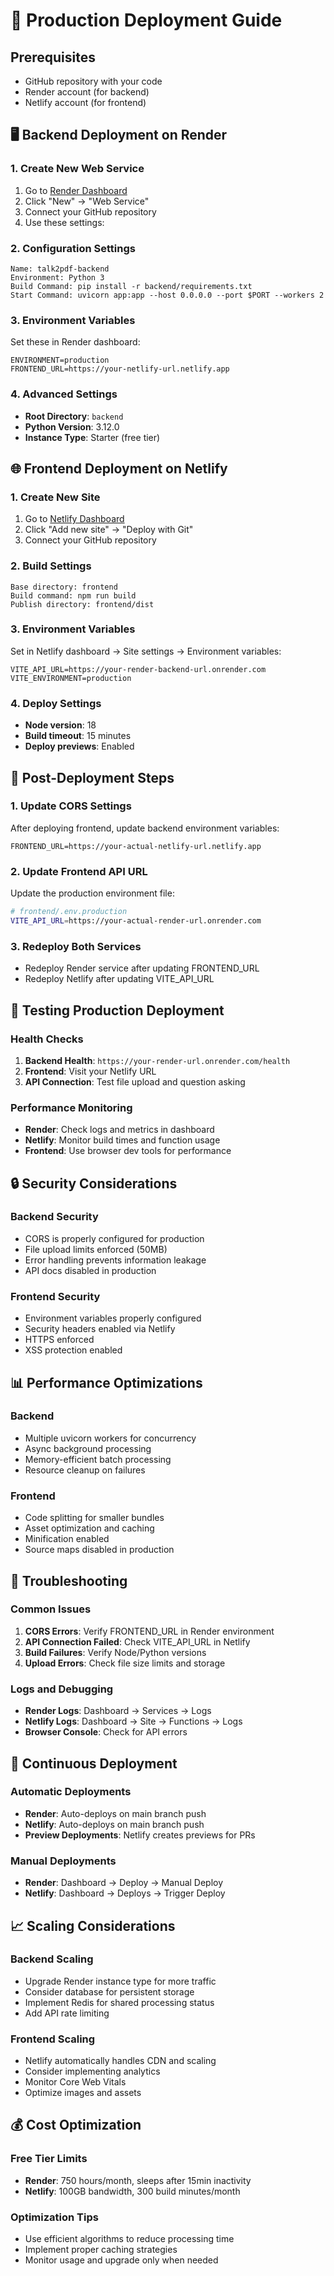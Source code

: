 # 🚀 Production Deployment Guide

## Prerequisites

- GitHub repository with your code
- Render account (for backend)
- Netlify account (for frontend)

## 🖥️ Backend Deployment on Render

### 1. Create New Web Service

1. Go to [Render Dashboard](https://dashboard.render.com/)
2. Click "New" → "Web Service"
3. Connect your GitHub repository
4. Use these settings:

### 2. Configuration Settings

```
Name: talk2pdf-backend
Environment: Python 3
Build Command: pip install -r backend/requirements.txt
Start Command: uvicorn app:app --host 0.0.0.0 --port $PORT --workers 2
```

### 3. Environment Variables

Set these in Render dashboard:

```
ENVIRONMENT=production
FRONTEND_URL=https://your-netlify-url.netlify.app
```

### 4. Advanced Settings

- **Root Directory**: `backend`
- **Python Version**: 3.12.0
- **Instance Type**: Starter (free tier)

## 🌐 Frontend Deployment on Netlify

### 1. Create New Site

1. Go to [Netlify Dashboard](https://app.netlify.com/)
2. Click "Add new site" → "Deploy with Git"
3. Connect your GitHub repository

### 2. Build Settings

```
Base directory: frontend
Build command: npm run build
Publish directory: frontend/dist
```

### 3. Environment Variables

Set in Netlify dashboard → Site settings → Environment variables:

```
VITE_API_URL=https://your-render-backend-url.onrender.com
VITE_ENVIRONMENT=production
```

### 4. Deploy Settings

- **Node version**: 18
- **Build timeout**: 15 minutes
- **Deploy previews**: Enabled

## 🔧 Post-Deployment Steps

### 1. Update CORS Settings

After deploying frontend, update backend environment variables:

```
FRONTEND_URL=https://your-actual-netlify-url.netlify.app
```

### 2. Update Frontend API URL

Update the production environment file:

```bash
# frontend/.env.production
VITE_API_URL=https://your-actual-render-url.onrender.com
```

### 3. Redeploy Both Services

- Redeploy Render service after updating FRONTEND_URL
- Redeploy Netlify after updating VITE_API_URL

## 🧪 Testing Production Deployment

### Health Checks

1. **Backend Health**: `https://your-render-url.onrender.com/health`
2. **Frontend**: Visit your Netlify URL
3. **API Connection**: Test file upload and question asking

### Performance Monitoring

- **Render**: Check logs and metrics in dashboard
- **Netlify**: Monitor build times and function usage
- **Frontend**: Use browser dev tools for performance

## 🔒 Security Considerations

### Backend Security

- CORS is properly configured for production
- File upload limits enforced (50MB)
- Error handling prevents information leakage
- API docs disabled in production

### Frontend Security

- Environment variables properly configured
- Security headers enabled via Netlify
- HTTPS enforced
- XSS protection enabled

## 📊 Performance Optimizations

### Backend

- Multiple uvicorn workers for concurrency
- Async background processing
- Memory-efficient batch processing
- Resource cleanup on failures

### Frontend

- Code splitting for smaller bundles
- Asset optimization and caching
- Minification enabled
- Source maps disabled in production

## 🚨 Troubleshooting

### Common Issues

1. **CORS Errors**: Verify FRONTEND_URL in Render environment
2. **API Connection Failed**: Check VITE_API_URL in Netlify
3. **Build Failures**: Verify Node/Python versions
4. **Upload Errors**: Check file size limits and storage

### Logs and Debugging

- **Render Logs**: Dashboard → Services → Logs
- **Netlify Logs**: Dashboard → Site → Functions → Logs
- **Browser Console**: Check for API errors

## 🔄 Continuous Deployment

### Automatic Deployments

- **Render**: Auto-deploys on main branch push
- **Netlify**: Auto-deploys on main branch push
- **Preview Deployments**: Netlify creates previews for PRs

### Manual Deployments

- **Render**: Dashboard → Deploy → Manual Deploy
- **Netlify**: Dashboard → Deploys → Trigger Deploy

## 📈 Scaling Considerations

### Backend Scaling

- Upgrade Render instance type for more traffic
- Consider database for persistent storage
- Implement Redis for shared processing status
- Add API rate limiting

### Frontend Scaling

- Netlify automatically handles CDN and scaling
- Consider implementing analytics
- Monitor Core Web Vitals
- Optimize images and assets

## 💰 Cost Optimization

### Free Tier Limits

- **Render**: 750 hours/month, sleeps after 15min inactivity
- **Netlify**: 100GB bandwidth, 300 build minutes/month

### Optimization Tips

- Use efficient algorithms to reduce processing time
- Implement proper caching strategies
- Monitor usage and upgrade only when needed
